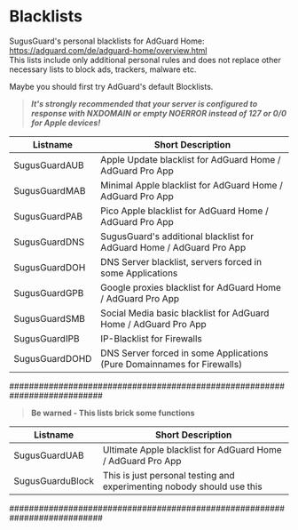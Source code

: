# Blacklists
SugusGuard's personal blacklists for AdGuard Home: https://adguard.com/de/adguard-home/overview.html  
This lists include only additional personal rules and does not replace other necessary lists to block ads, trackers, malware etc.

Maybe you should first try AdGuard's default Blocklists.

> ***It's strongly recommended that your server is configured to response with NXDOMAIN or empty NOERROR instead of 127 or 0/0 for Apple devices!***

| Listname | Short Description |
| ------------- | ---------------------------------------------------------------------------- |
| SugusGuardAUB | Apple Update blacklist for AdGuard Home / AdGuard Pro App |
| SugusGuardMAB	| Minimal Apple blacklist for AdGuard Home / AdGuard Pro App |
| SugusGuardPAB	| Pico Apple blacklist for AdGuard Home / AdGuard Pro App |
| SugusGuardDNS	| SugusGuard's additional blacklist for AdGuard Home / AdGuard Pro App |
| SugusGuardDOH	| DNS Server blacklist, servers forced in some Applications |
| SugusGuardGPB	| Google proxies blacklist for AdGuard Home / AdGuard Pro App |
| SugusGuardSMB	| Social Media basic blacklist for AdGuard Home / AdGuard Pro App |
| SugusGuardIPB	| IP-Blacklist for Firewalls
| SugusGuardDOHD|	DNS Server forced in some Applications (Pure Domainnames for Firewalls) |

###########################################################################
> **Be warned - This lists brick some functions**
> 
| Listname | Short Description |
| ------------- | ---------------------------------------------------------------------------- |
|SugusGuardUAB | Ultimate Apple blacklist for AdGuard Home / AdGuard Pro App |
|SugusGuarduBlock | This is just personal testing and experimenting nobody should use this

###########################################################################
